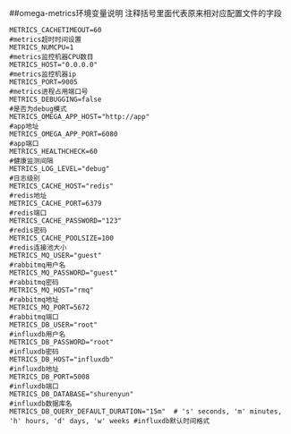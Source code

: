 ##omega-metrics环境变量说明
注释括号里面代表原来相对应配置文件的字段

	METRICS_CACHETIMEOUT=60														#metrics超时时间设置
	METRICS_NUMCPU=1															#metrics监控机器CPU数目
	METRICS_HOST="0.0.0.0"														#metrics监控机器ip
	METRICS_PORT=9005															#metrics进程占用端口号
	METRICS_DEBUGGING=false														#是否为debug模式
	METRICS_OMEGA_APP_HOST="http://app"											#app地址
	METRICS_OMEGA_APP_PORT=6080													#app端口
	METRICS_HEALTHCHECK=60														#健康监测间隔
	METRICS_LOG_LEVEL="debug"													#日志级别
	METRICS_CACHE_HOST="redis"													#redis地址
	METRICS_CACHE_PORT=6379														#redis端口
	METRICS_CACHE_PASSWORD="123"												#redis密码
	METRICS_CACHE_POOLSIZE=100													#redis连接池大小
	METRICS_MQ_USER="guest"														#rabbitmq用户名
	METRICS_MQ_PASSWORD="guest"													#rabbitmq密码 
	METRICS_MQ_HOST="rmq"														#rabbitmq地址 
	METRICS_MQ_PORT=5672														#rabbitmq端口 
	METRICS_DB_USER="root"														#influxdb用户名
	METRICS_DB_PASSWORD="root"													#influxdb密码 
	METRICS_DB_HOST="influxdb"													#influxdb地址 
	METRICS_DB_PORT=5008														#influxdb端口 
	METRICS_DB_DATABASE="shurenyun"												#influxdb数据库名
	METRICS_DB_QUERY_DEFAULT_DURATION="15m"  # 's' seconds, 'm' minutes, 'h' hours, 'd' days, 'w' weeks	#influxdb默认时间格式
